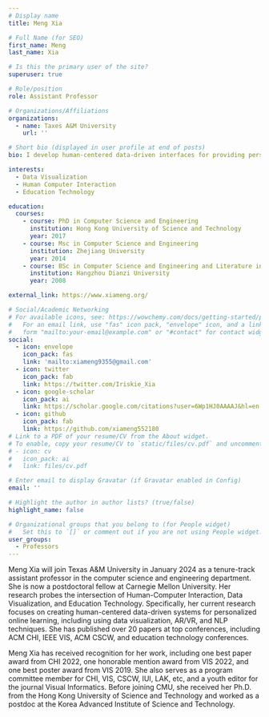 ```yaml
---
# Display name
title: Meng Xia

# Full Name (for SEO)
first_name: Meng
last_name: Xia

# Is this the primary user of the site?
superuser: true

# Role/position
role: Assistant Professor

# Organizations/Affiliations
organizations:
  - name: Taxes A&M University
    url: ''

# Short bio (displayed in user profile at end of posts)
bio: I develop human-centered data-driven interfaces for providing personalized online learning.

interests:
  - Data Visualization
  - Human Computer Interaction
  - Education Technology

education:
  courses:
    - course: PhD in Computer Science and Engineering
      institution: Hong Kong University of Science and Technology
      year: 2017
    - course: Msc in Computer Science and Engineering
      institution: Zhejiang University
      year: 2014
    - course: BSc in Computer Science and Engineering and Literature in English
      institution: Hangzhou Dianzi University
      year: 2008

external_link: https://www.xiameng.org/

# Social/Academic Networking
# For available icons, see: https://wowchemy.com/docs/getting-started/page-builder/#icons
#   For an email link, use "fas" icon pack, "envelope" icon, and a link in the
#   form "mailto:your-email@example.com" or "#contact" for contact widget.
social:
  - icon: envelope
    icon_pack: fas
    link: 'mailto:xiameng9355@gmail.com'
  - icon: twitter
    icon_pack: fab
    link: https://twitter.com/Iriskie_Xia
  - icon: google-scholar
    icon_pack: ai
    link: https://scholar.google.com/citations?user=6Wp1HJ0AAAAJ&hl=en
  - icon: github
    icon_pack: fab
    link: https://github.com/xiameng552180
# Link to a PDF of your resume/CV from the About widget.
# To enable, copy your resume/CV to `static/files/cv.pdf` and uncomment the lines below.
# - icon: cv
#   icon_pack: ai
#   link: files/cv.pdf

# Enter email to display Gravatar (if Gravatar enabled in Config)
email: ''

# Highlight the author in author lists? (true/false)
highlight_name: false

# Organizational groups that you belong to (for People widget)
#   Set this to `[]` or comment out if you are not using People widget.
user_groups:
  - Professors
---
```


Meng Xia will join Texas A&M University in January 2024 as a tenure-track assistant professor in the computer science and engineering department. She is now a postdoctoral fellow at Carnegie Mellon University. Her research probes the intersection of Human-Computer Interaction, Data Visualization, and Education Technology. Specifically, her current research focuses on creating human-centered data-driven systems for personalized online learning, including using data visualization, AR/VR, and NLP techniques. She has published over 20 papers at top conferences, including ACM CHI, IEEE VIS, ACM CSCW, and education technology conferences.

Meng Xia has received recognition for her work, including one best paper award from CHI 2022, one honorable mention award from VIS 2022, and one best poster award from VIS 2019. She also serves as a program committee member for CHI, VIS, CSCW, IUI, LAK, etc, and a youth editor for the journal Visual Informatics. Before joining CMU, she received her Ph.D. from the Hong Kong University of Science and Technology and worked as a postdoc at the Korea Advanced Institute of Science and Technology. 


